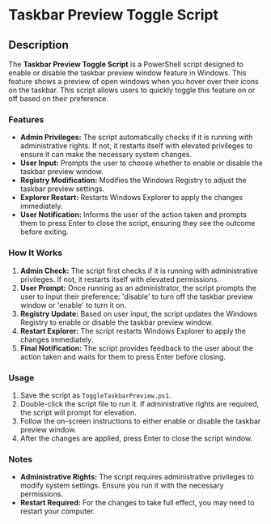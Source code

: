 # Taskbar Preview Toggle Script

## Description

The **Taskbar Preview Toggle Script** is a PowerShell script designed to enable or disable the taskbar preview window feature in Windows. This feature shows a preview of open windows when you hover over their icons on the taskbar. This script allows users to quickly toggle this feature on or off based on their preference.

### Features

- **Admin Privileges:** The script automatically checks if it is running with administrative rights. If not, it restarts itself with elevated privileges to ensure it can make the necessary system changes.
- **User Input:** Prompts the user to choose whether to enable or disable the taskbar preview window.
- **Registry Modification:** Modifies the Windows Registry to adjust the taskbar preview settings.
- **Explorer Restart:** Restarts Windows Explorer to apply the changes immediately.
- **User Notification:** Informs the user of the action taken and prompts them to press Enter to close the script, ensuring they see the outcome before exiting.

### How It Works

1. **Admin Check:** The script first checks if it is running with administrative privileges. If not, it restarts itself with elevated permissions.
2. **User Prompt:** Once running as an administrator, the script prompts the user to input their preference: 'disable' to turn off the taskbar preview window or 'enable' to turn it on.
3. **Registry Update:** Based on user input, the script updates the Windows Registry to enable or disable the taskbar preview window.
4. **Restart Explorer:** The script restarts Windows Explorer to apply the changes immediately.
5. **Final Notification:** The script provides feedback to the user about the action taken and waits for them to press Enter before closing.

### Usage

1. Save the script as `ToggleTaskbarPreview.ps1`.
2. Double-click the script file to run it. If administrative rights are required, the script will prompt for elevation.
3. Follow the on-screen instructions to either enable or disable the taskbar preview window.
4. After the changes are applied, press Enter to close the script window.

### Notes

- **Administrative Rights:** The script requires administrative privileges to modify system settings. Ensure you run it with the necessary permissions.
- **Restart Required:** For the changes to take full effect, you may need to restart your computer.
